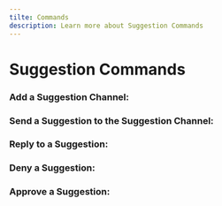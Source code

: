 ```yaml
---
tilte: Commands
description: Learn more about Suggestion Commands
---
```

# Suggestion Commands

### Add a Suggestion Channel:
<command message = "%suggest channel <#channel>" slash = "/suggest channel [channel]" description = "Adds the mentioned Channel as Suggestion Channel, where the suggestions, which is sent by the command will be sent." permission = "MANAGE_SERVER">

### Send a Suggestion to the Suggestion Channel:
<command message = "%suggest <message>" slash = "/suggest send <message>" description = "Sends the Suggestion with the given Message in the Suggestion Channel">

### Reply to a Suggestion:
<command message = "%suggest reply <msgid> <response>" slash = "/suggest reply [msgid] [response]" description = "Adds a Reply to the Suggestion Embed, which can be sent from the Suggestion Creator or a Server Manager." permission = "SUGGESTION_CREATOR, MANAGE_SERVER">

### Deny a Suggestion:
<command message = "%suggest deny <msgid> <reason>" slash = "/suggest deny [msgid] [reason]" description = "Denys a Suggestion with the given Reason." permission = "MANAGE_SERVER">

### Approve a Suggestion:
<command message = "%suggest approve <msgid> <reason>" slash = "/suggest approve [msgid] [reason]" description = "Approves a Suggestion with the given Reason." permission = "MANAGE_SERVER">